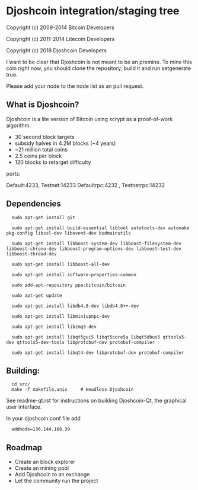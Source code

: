 Djoshcoin integration/staging tree
================================


Copyright (c) 2009-2014 Bitcoin Developers

Copyright (c) 2011-2014 Litecoin Developers

Copyright (c) 2018      Djoshcoin Developers

I want to be clear that Djoshcoin is not meant to be an premine. To mine this coin right now, you should clone the repository, 
build it and run setgenerate true.

Please add your node to the node list as an pull request.


What is Djoshcoin?
----------------

Djoshcoin is a lite version of Bitcoin using scrypt as a proof-of-work algorithm.
 - 30 second block targets
 - subsidy halves in 4.2M blocks (~4 years)
 - ~21 million total coins
 - 2.5 coins per block
 - 120 blocks to retarget difficulty
 
 
ports:

Default:4233, Testnet:14233
Defaultrpc:4232 , Testnetrpc:14232



Dependencies
----------------

```
  sudo apt-get install git

  sudo apt-get install build-essential libtool autotools-dev automake pkg-config libssl-dev libevent-dev bsdmainutils

  sudo apt-get install libboost-system-dev libboost-filesystem-dev libboost-chrono-dev libboost-program-options-dev libboost-test-dev libboost-thread-dev

  sudo apt-get install libboost-all-dev

  sudo apt-get install software-properties-common

  sudo add-apt-repository ppa:bitcoin/bitcoin

  sudo apt-get update

  sudo apt-get install libdb4.8-dev libdb4.8++-dev

  sudo apt-get install libminiupnpc-dev

  sudo apt-get install libzmq3-dev

  sudo apt-get install libqt5gui5 libqt5core5a libqt5dbus5 qttools5-dev qttools5-dev-tools libprotobuf-dev protobuf-compiler

  sudo apt-get install libqt4-dev libprotobuf-dev protobuf-compiler
```

Building:
----------------
```
  cd src/
  make -f makefile.unix		# Headless Djoshcoin
```

See readme-qt.rst for instructions on building Djoshcoin-Qt, the graphical user interface.

In your djoshcoin.conf file add
```
  addnode=136.144.168.39
```


Roadmap
----------------

- Create an block explorer
- Create an mining pool
- Add Djoshcoin to an exchange
- Let the community run the project


